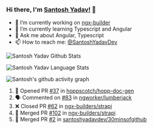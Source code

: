 ### Hi there, I'm [Santosh Yadav!](https://santoshyadav.dev) 👋

- 🔭 I’m currently working on [ngx-builder](https://github.com/ngx-builders)
- 🌱 I’m currently learning Typescript and Angular
- 💬 Ask me about Angular, Typescript
- 📫 How to reach me: [@SantoshYadavDev](https://twitter.com/SantoshYadavDev)

![Santosh Yadav Github Stats](https://github-readme-stats.anuraghazra1.vercel.app/api?username=SantoshYadavDev&show_icons=true&include_all_commits=true&theme=radical)

![Santosh Yadav Language Stats](https://github-readme-stats.anuraghazra1.vercel.app/api/top-langs/?username=SantoshYadavDev&layout=compact&theme=radical)

![Santosh's github activity graph](https://activity-graph.herokuapp.com/graph?username=SantoshYadavDev&theme=dracula)

<!--START_SECTION:activity-->
1. 💪 Opened PR [#37](https://github.com/hoppscotch/hopp-doc-gen/pull/37) in [hoppscotch/hopp-doc-gen](https://github.com/hoppscotch/hopp-doc-gen)
2. 🗣 Commented on [#83](https://github.com/ngworker/lumberjack/issues/83) in [ngworker/lumberjack](https://github.com/ngworker/lumberjack)
3. ❌ Closed PR [#62](https://github.com/ngx-builders/strapi/pull/62) in [ngx-builders/strapi](https://github.com/ngx-builders/strapi)
4. 🎉 Merged PR [#102](https://github.com/ngx-builders/strapi/pull/102) in [ngx-builders/strapi](https://github.com/ngx-builders/strapi)
5. 🎉 Merged PR [#2](https://github.com/santoshyadavdev/30minsofgithub/pull/2) in [santoshyadavdev/30minsofgithub](https://github.com/santoshyadavdev/30minsofgithub)
<!--END_SECTION:activity-->
